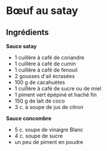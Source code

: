 # Bœuf au satay
## Ingrédients

__**Sauce satay**__
  * 1 cuillère à café de coriandre 
  * 1 cuillère à café de cumin 
  * 1 cuillère à café de fenouil 
  * 2 gousses d'ail écrasées
  * 100 g de cacahuètes 
  * 1 cuillère à café de sucre ou de miel
  * 1 piment vert épépiné et haché fin
  * 150 g de lait de coco
  * 3 c. à soupe de jus de citron 

__**Sauce concombre**__
  * 5 c. soupe de vinaigre Blanc
  * 4 c. soupe de sucre
  * un peu de piment en poudre